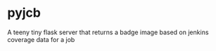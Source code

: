 # pyjcb
A teeny tiny flask server that returns a badge image based on jenkins coverage data for a job
